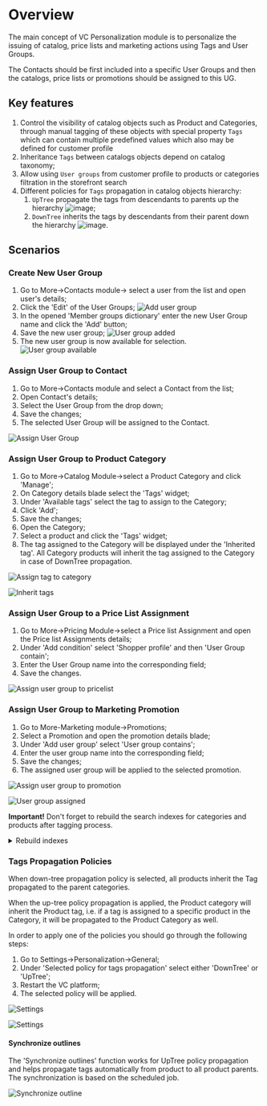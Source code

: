 # Overview

The main concept of VC Personalization module is to personalize the issuing of catalog, price lists and marketing actions using Tags and User Groups.

The Contacts should be first included into a specific User Groups and then the catalogs, price lists or promotions should be assigned to this UG.

## Key features

1. Control the visibility of catalog objects such as Product and Categories, through manual tagging of these objects with special property `Tags` which can contain multiple predefined values which also may be defined for customer profile
1. Inheritance `Tags` between catalogs objects depend on catalog taxonomy;
1. Allow using `User groups` from customer profile to products or categories filtration in the storefront search
1. Different policies for `Tags` propagation in catalog objects hierarchy:
    1. `UpTree` propagate the tags from descendants to parents up the hierarchy
    ![image](https://user-images.githubusercontent.com/7566324/62931481-ba630c00-bdbe-11e9-9cdf-6d05e955721b.png);
    1. `DownTree` inherits the tags by descendants from their parent down the hierarchy
    ![image](https://user-images.githubusercontent.com/7566324/62931421-a3241e80-bdbe-11e9-8f02-fd22d0fbcc6f.png).

## Scenarios

### Create New User Group

1. Go to More->Contacts module-> select a user from the list and open user's details;
1. Click the 'Edit' of the User Groups;
![Add user group](media/screen-add-usergroup.png)
1. In the opened 'Member groups dictionary' enter the new User Group name and click the 'Add' button;
1. Save the new user group;
![User group added](media/screen-usergroup-added.png)
1. The new user group is now available for selection.
![User group available](media/screen-usergroup-available.png)

### Assign User Group to Contact

1. Go to More->Contacts module and select a Contact from the list;
1. Open Contact's details;
1. Select the User Group from the drop down;
1. Save the changes;
1. The selected User Group will be assigned to the Contact.

![Assign User Group](media/screen-assign-usergroup.png)

### Assign User Group to Product Category

1. Go to More->Catalog Module->select a Product Category and click 'Manage';
1. On Category details blade select the 'Tags' widget;
1. Under 'Available tags' select the tag to assign to the Category;
1. Click 'Add';
1. Save the changes;
1. Open the Category;
1. Select a product and click the 'Tags' widget;
1. The tag assigned to the Category will be displayed under the 'Inherited tag'. All Category products will inherit the tag assigned to the Category in case of DownTree propagation.

![Assign tag to category](media/screen-assign-tags.png)

![Inherit tags](media/screen-inherited-tags.png)

### Assign User Group to a Price List Assignment

1. Go to More->Pricing Module->select a Price list Assignment and open the Price list Assignments details;
1. Under 'Add condition' select 'Shopper profile' and then 'User Group contain';
1. Enter the User Group name into the corresponding field;
1. Save the changes.

![Assign user group to pricelist](media/screen-assign-usergroup-to-pricelist.png)

### Assign User Group to Marketing Promotion

1. Go to More-Marketing module->Promotions;
1. Select a Promotion and open the promotion details blade;
1. Under 'Add user group' select 'User group contains';
1. Enter the user group name into the corresponding field;
1. Save the changes;
1. The assigned user group will be applied to the selected promotion.

![Assign user group to promotion](media/screen-assign-usergroup-to-promotion.png)

![User group assigned](media/screen-usergroup-assigned-to-promotion.png)

**Important!** Don't forget to rebuild the search indexes for categories and products after tagging process.

<details><summary>Rebuild indexes</summary><p>

![indexation](https://user-images.githubusercontent.com/7536694/31497248-d12a5efe-af5e-11e7-8938-b39d2b03ad1e.gif) </p></details>

### Tags Propagation Policies

When down-tree propagation policy is selected, all products inherit the Tag propagated to the parent categories.

When the up-tree policy propagation is applied, the Product category will inherit the Product tag, i.e. if a tag is assigned to a specific product in the Category, it will be propagated to the Product Category as well.

In order to apply one of the policies you should go through the following steps:

1. Go to Settings->Personalization->General;
1. Under 'Selected policy for tags propagation' select either 'DownTree' or 'UpTree';
1. Restart the VC platform;
1. The selected policy will be applied.

![Settings](media/screen-settings.png)

![Settings](media/screen-settings1.png)

#### Synchronize outlines

The 'Synchronize outlines' function works for UpTree policy propagation and helps propagate tags automatically from product to all product parents. The synchronization is based on the scheduled job.

![Synchronize outline](media/screen-synchronize-outlines.png)
